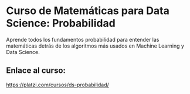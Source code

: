 # Curso de Matemáticas para Data Science: Probabilidad  

Aprende todos los fundamentos probabilidad para entender las matemáticas detrás de los algoritmos más usados en Machine Learning y Data Science.   
  
  
## Enlace al curso:  

https://platzi.com/cursos/ds-probabilidad/